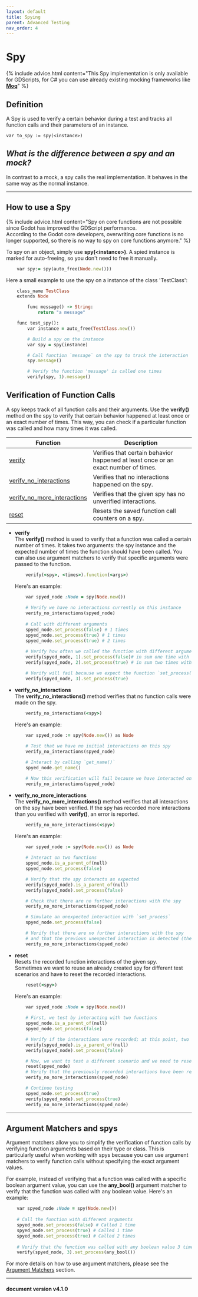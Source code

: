 ```yaml
---
layout: default
title: Spying
parent: Advanced Testing
nav_order: 4
---
```


# Spy

{% include advice.html
content="This Spy implementation is only available for GDScripts, for C# you can use already existing mocking frameworks like <a href='https://github.com/devlooped/moq' target='_blank'><b>Moq</b></a>"
%}

## Definition

A Spy is used to verify a certain behavior during a test and tracks all function calls and their parameters of an instance.

`var to_spy := spy(<instance>)`

## *What is the difference between a spy and an mock?*

In contrast to a mock, a spy calls the real implementation. It behaves in the same way as the normal instance.

---

## How to use a Spy

{% include advice.html
content="Spy on core functions are not possible since Godot has improved the GDScript performance.<br> According to the Godot core developers, overwriting core functions is no longer supported, so there is no way to spy on core functions anymore."
%}

To spy on an object, simply use **spy(\<instance\>)**. A spied instance is marked for auto-freeing, so you don't need to free it manually.

```ruby
    var spy:= spy(auto_free(Node.new()))
```

Here a small example to use the spy on a instance of the class 'TestClass':

```ruby
    class_name TestClass
    extends Node

        func message() -> String:
            return "a message"

    func test_spy():
        var instance = auto_free(TestClass.new())

        # Build a spy on the instance
        var spy = spy(instance)

        # Call function `message` on the spy to track the interaction
        spy.message()

        # Verify the function 'message' is called one times
        verify(spy, 1).message()
```

## Verification of Function Calls

A spy keeps track of all function calls and their arguments. Use the **verify()** method on the spy to verify that certain behavior happened at least once or an exact number of times. This way, you can check if a particular function was called and how many times it was called.

|Function |Description |
|---|---|
|[verify](/gdUnit4/advanced_testing/spy/#verify) | Verifies that certain behavior happened at least once or an exact number of times.|
|[verify_no_interactions](/gdUnit4/advanced_testing/spy/#verify_no_interactions) | Verifies that no interactions happened on the spy.|
|[verify_no_more_interactions](/gdUnit4/advanced_testing/spy/#verify_no_more_interactions) | Verifies that the given spy has no unverified interactions.|
|[reset](/gdUnit4/advanced_testing/spy/#reset) | Resets the saved function call counters on a spy.|

* **verify**<br>
    The **verify()** method is used to verify that a function was called a certain number of times. It takes two arguments: the spy instance and the expected number of times the function should have been called. You can also use argument matchers to verify that specific arguments were passed to the function.

    ```ruby
        verify(<spy>, <times>).function(<args>)
    ```

    Here's an example:

    ```ruby
        var spyed_node :Node = spy(Node.new())
        
        # Verify we have no interactions currently on this instance
        verify_no_interactions(spyed_node)
        
        # Call with different arguments
        spyed_node.set_process(false) # 1 times
        spyed_node.set_process(true) # 1 times
        spyed_node.set_process(true) # 2 times
        
        # Verify how often we called the function with different argument 
        verify(spyed_node, 1).set_process(false)# in sum one time with false
        verify(spyed_node, 2).set_process(true) # in sum two times with true

        # Verify will fail because we expect the function `set_process(true)` to be called 3 times but it was only called 2 times
        verify(spyed_node, 3).set_process(true)
    ```

* **verify_no_interactions**<br>
    The **verify_no_interactions()** method verifies that no function calls were made on the spy.

    ```ruby
        verify_no_interactions(<spy>)
    ```

    Here's an example:

    ```ruby
        var spyed_node := spy(Node.new()) as Node
        
        # Test that we have no initial interactions on this spy
        verify_no_interactions(spyed_node)

        # Interact by calling `get_name()`
        spyed_node.get_name()

        # Now this verification will fail because we have interacted on this spy by calling `get_name`
        verify_no_interactions(spyed_node)
    ```

* **verify_no_more_interactions**<br>
    The **verify_no_more_interactions()** method verifies that all interactions on the spy have been verified.
    If the spy has recorded more interactions than you verified with **verify()**, an error is reported.

    ```ruby
        verify_no_more_interactions(<spy>)
    ```

    Here's an example:

    ```ruby
        var spyed_node := spy(Node.new()) as Node
        
        # Interact on two functions 
        spyed_node.is_a_parent_of(null)
        spyed_node.set_process(false)

        # Verify that the spy interacts as expected
        verify(spyed_node).is_a_parent_of(null)
        verify(spyed_node).set_process(false)

        # Check that there are no further interactions with the spy
        verify_no_more_interactions(spyed_node)

        # Simulate an unexpected interaction with `set_process`
        spyed_node.set_process(false)

        # Verify that there are no further interactions with the spy
        # and that the previous unexpected interaction is detected (the test will fail here)
        verify_no_more_interactions(spyed_node)
    ```

* **reset**<br>
    Resets the recorded function interactions of the given spy.<br>
    Sometimes we want to reuse an already created spy for different test scenarios and have to reset the recorded interactions.

    ```ruby
        reset(<spy>)
    ```

    Here's an example:

    ```ruby
        var spyed_node :Node = spy(Node.new())
        
        # First, we test by interacting with two functions 
        spyed_node.is_a_parent_of(null)
        spyed_node.set_process(false)

        # Verify if the interactions were recorded; at this point, two interactions are recorded
        verify(spyed_node).is_a_parent_of(null)
        verify(spyed_node).set_process(false)

        # Now, we want to test a different scenario and we need to reset the current recorded interactions
        reset(spyed_node)
        # Verify that the previously recorded interactions have been removed
        verify_no_more_interactions(spyed_node)

        # Continue testing
        spyed_node.set_process(true)
        verify(spyed_node).set_process(true)
        verify_no_more_interactions(spyed_node)
    ```

---

## Argument Matchers and spys

Argument matchers allow you to simplify the verification of function calls by verifying function arguments based on their type or class. This is particularly useful when working with spys because you can use argument matchers to verify function calls without specifying the exact argument values.

For example, instead of verifying that a function was called with a specific boolean argument value, you can use the **any_bool()** argument matcher to verify that the function was called with any boolean value. Here's an example:

```ruby
    var spyed_node :Node = spy(Node.new())
    
    # Call the function with different arguments
    spyed_node.set_process(false) # Called 1 time
    spyed_node.set_process(true) # Called 1 time
    spyed_node.set_process(true) # Called 2 times
    
    # Verify that the function was called with any boolean value 3 times
    verify(spyed_node, 3).set_process(any_bool())
```

For more details on how to use argument matchers, please see the [Argument Matchers](/gdUnit4/advanced_testing/argument_matchers) section.

---
<h4> document version v4.1.0 </h4>
